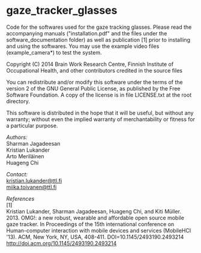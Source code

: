 gaze_tracker_glasses
======

Code for the softwares used for the gaze tracking glasses. Please read the accompanying manuals ("installation.pdf" and the files under the software_documentation folder) as well as
publication [1] prior to installing and using the softwares. You may use the example video files (example_camera*) to test the system.

Copyright (C) 2014  Brain Work Research Centre, Finnish Institute of Occupational Health, and other contributors credited in the source files

You can redistribute and/or modify this software under the terms of the version 2 of the GNU General Public License, as published by the Free Software Foundation. A copy of the license is in
file LICENSE.txt at the root directory.

This software is distributed in the hope that it will be useful, but without any warranty; without even the implied warranty of merchantability or fitness for a particular purpose.

*Authors:*     
Sharman Jagadeesan    
Kristian Lukander     
Arto Meriläinen     
Huageng Chi     


*Contact:*     
kristian.lukander@ttl.fi     
miika.toivanen@ttl.fi

*References*   
[1]   
Kristian Lukander, Sharman Jagadeesan, Huageng Chi, and Kiti Müller. 2013. OMG!: a new robust, wearable and affordable open source mobile gaze tracker. In Proceedings of the 15th
international conference on Human-computer interaction with mobile devices and services (MobileHCI '13). ACM, New York, NY, USA, 408-411. DOI=10.1145/2493190.2493214
http://doi.acm.org/10.1145/2493190.2493214